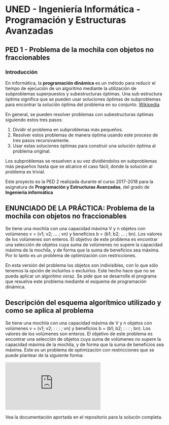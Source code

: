# UNED - Ingeniería Informática - Programación y Estructuras Avanzadas

## PED 1 - Problema de la mochila con objetos no fraccionables

### Introducción
En informática, la **programación dinámica** es un método para reducir el tiempo de ejecución de un algoritmo mediante la utilización de subproblemas superpuestos y subestructuras óptimas. Una sub estructura óptima significa que se pueden usar soluciones óptimas de subproblemas para encontrar la solución óptima del problema en su conjunto. [Wikipedia](https://es.wikipedia.org/wiki/Programaci%C3%B3n_din%C3%A1mica)

En general, se pueden resolver problemas con subestructuras óptimas siguiendo estos tres pasos:

1. Dividir el problema en subproblemas más pequeños.
2. Resolver estos problemas de manera óptima usando este proceso de tres pasos recursivamente.
3. Usar estas soluciones óptimas para construir una solución óptima al problema original.

Los subproblemas se resuelven a su vez dividiéndolos en subproblemas más pequeños hasta que se alcance el caso fácil, donde la solución al problema es trivial.

Este proyecto es la PED 2 realizada durante el curso 2017-2018 para la asignatura de **Programación y Estructuras Avanzadas**, del grado de **Ingenieria informática**

## ENUNCIADO DE LA PRÁCTICA: Problema de la mochila con objetos no fraccionables

Se tiene una mochila con una capacidad máxima V y n objetos con volúmenes v = (v1; v2; ... ; vn) y benefícios b = (b1; b2; ... ; bn). Los valores de los volúmenes son enteros. El objetivo de este problema es encontrar una selección de objetos cuya suma de volúmenes no supere la capacidad máxima de la mochila, y de forma que la suma de benefícios sea máxima. Por lo tanto es un problema de optimización con restricciones.

En esta versión del problema los objetos son indivisibles, con lo que sólo tenemos la opción de incluirlos o excluirlos. Este hecho hace que no se pueda aplicar un algoritmo voraz. Se pide que se desarrolle el programa que resuelva este problema mediante el esquema de programación dinámica.

## Descripción del esquema algorítmico utilizado y como se aplica al problema

Se tiene una mochila con una capacidad máxima de V y n objetos con volúmenes v = (v1; v2; : : : ; vn) y benefícios b = (b1; b2; : : : ; bn). Los valores de los volúmenes son enteros. El objetivo de este problema es encontrar una selección de objetos cuya suma de volúmenes no supere la capacidad máxima de la mochila, y de forma que la suma de benefícios sea máxima. Este es un problema de optimización con restricciones que se puede plantear de la siguiente forma:

![equation](http://www.sciweavers.org/tex2img.php?eq=maximizar%20%5Csum_%7Bi%3D0%7D%5E%7Bn%7D%20x_ib_i%20%5Cmbox%7B%20cumpliendo%20%7D%20%5Csum_%7Bi%3D0%7D%5E%7Bn%7D%20x_iv_i%20%5Cleq%20V&bc=White&fc=Black&im=jpg&fs=12&ff=arev&edit=0)

Vea la documentación aportada en el repositorio para la solucón completa.